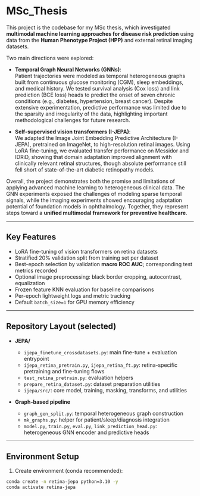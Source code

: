 # MSc_Thesis

This project is the codebase for my MSc thesis, which investigated **multimodal machine learning approaches for disease risk prediction** using data from the **Human Phenotype Project (HPP)** and external retinal imaging datasets.  

Two main directions were explored:  

- **Temporal Graph Neural Networks (GNNs)**:  
  Patient trajectories were modeled as temporal heterogeneous graphs built from continuous glucose monitoring (CGM), sleep embeddings, and medical history. We tested survival analysis (Cox loss) and link prediction (BCE loss) heads to predict the onset of seven chronic conditions (e.g., diabetes, hypertension, breast cancer). Despite extensive experimentation, predictive performance was limited due to the sparsity and irregularity of the data, highlighting important methodological challenges for future research.  

- **Self-supervised vision transformers (I-JEPA)**:  
  We adapted the Image Joint Embedding Predictive Architecture (I-JEPA), pretrained on ImageNet, to high-resolution retinal images. Using LoRA fine-tuning, we evaluated transfer performance on Messidor and IDRiD, showing that domain adaptation improved alignment with clinically relevant retinal structures, though absolute performance still fell short of state-of-the-art diabetic retinopathy models.  

Overall, the project demonstrates both the promise and limitations of applying advanced machine learning to heterogeneous clinical data. The GNN experiments exposed the challenges of modeling sparse temporal signals, while the imaging experiments showed encouraging adaptation potential of foundation models in ophthalmology. Together, they represent steps toward a **unified multimodal framework for preventive healthcare**.

---

## Key Features
- LoRA fine-tuning of vision transformers on retina datasets  
- Stratified 20% validation split from training set per dataset  
- Best-epoch selection by validation **macro ROC AUC**; corresponding test metrics recorded  
- Optional image preprocessing: black border cropping, autocontrast, equalization  
- Frozen feature KNN evaluation for baseline comparisons  
- Per-epoch lightweight logs and metric tracking  
- Default `batch_size=1` for GPU memory efficiency  

---

## Repository Layout (selected)

- **JEPA/**
  - `ijepa_finetune_crossdatasets.py`: main fine-tune + evaluation entrypoint  
  - `ijepa_retina_pretrain.py`, `ijepa_retina_ft.py`: retina-specific pretraining and fine-tuning flows  
  - `test_retina_pretrain.py`: evaluation helpers  
  - `prepare_retina_dataset.py`: dataset preparation utilities  
  - `ijepa/src/`: core model, training, masking, transforms, and utilities  

- **Graph-based pipeline**
  - `graph_gen_split.py`: temporal heterogeneous graph construction  
  - `mk_graphs.py`: helper for patient/sleep/diagnosis integration  
  - `model.py`, `train.py`, `eval.py`, `link_prediction_head.py`: heterogeneous GNN encoder and predictive heads  

---

## Environment Setup

1. Create environment (conda recommended):
```bash
conda create -n retina-jepa python=3.10 -y
conda activate retina-jepa
